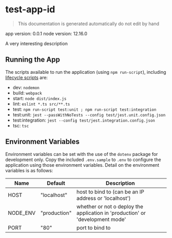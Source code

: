 # test-app-id

> This documentation is generated automatically do not edit by hand

app version: 0.0.1
node version: 12.16.0

A very interesting description

## Running the App

The scripts available to run the application (using `npm run-script`),
including [lifecycle scripts](https://docs.npmjs.com/misc/scripts) are:

  - dev: `nodemon`
  - build: `webpack`
  - start: `node dist/index.js`
  - lint: `eslint *.ts src/**.ts`
  - test: `npm run-script test:unit ; npm run-script test:integration`
  - test:unit: `jest --passWithNoTests --config test/jest.unit.config.json`
  - test:integration: `jest --config test/jest.integration.config.json`
  - tsc: `tsc`

## Environment Variables

Environment variables can be set with the use of the `dotenv` package for development only.
Copy the included `.env.sample` to `.env` to configure the application using those environment variables.
Detail on the environment variables is as follows:

| Name | Default | Description |
| - | - | - |
| HOST | "localhost" | host to bind to (can be an IP address or 'localhost') |
| NODE_ENV | "production" | whether or not o deploy the application in 'production' or 'development mode' |
| PORT | "80" | port to bind to |
